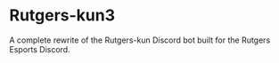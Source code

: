 # Rutgers-kun3

A complete rewrite of the Rutgers-kun Discord bot built for the Rutgers Esports Discord.
